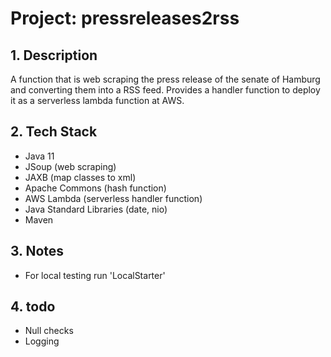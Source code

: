 # Project: pressreleases2rss

## 1. Description

A function that is web scraping the press release of the senate of Hamburg and converting them into a RSS feed.
Provides a handler function to deploy it as a serverless lambda function at AWS. 

## 2. Tech Stack
+ Java 11
+ JSoup (web scraping)
+ JAXB (map classes to xml)
+ Apache Commons (hash function)
+ AWS Lambda (serverless handler function)
+ Java Standard Libraries (date, nio)
+ Maven

## 3. Notes
+ For local testing run 'LocalStarter'

## 4. todo
+ Null checks
+ Logging